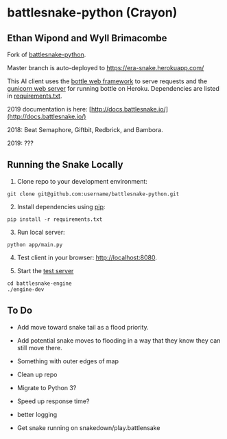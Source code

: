 # battlesnake-python (Crayon)

## Ethan Wipond and Wyll Brimacombe

Fork of [battlesnake-python](https://github.com/sendwithus/battlesnake).

Master branch is auto-deployed to https://era-snake.herokuapp.com/

This AI client uses the [bottle web framework](http://bottlepy.org/docs/dev/index.html) to serve requests and the [gunicorn web server](http://gunicorn.org/) for running bottle on Heroku. Dependencies are listed in [requirements.txt](requirements.txt).

2019 documentation is here: [http://docs.battlesnake.io/](http://docs.battlesnake.io/)

2018:
Beat Semaphore, Giftbit, Redbrick, and Bambora.

2019: 
???

## Running the Snake Locally

1) Clone repo to your development environment:
```
git clone git@github.com:username/battlesnake-python.git
```

2) Install dependencies using [pip](https://pip.pypa.io/en/latest/installing.html):
```
pip install -r requirements.txt
```

3) Run local server:
```
python app/main.py
```

4) Test client in your browser: [http://localhost:8080](http://localhost:8080).

5) Start the [test server](http://docs.battlesnake.io/zero-to-snake-linux.html)

```
cd battlesnake-engine
./engine-dev
```

## To Do 

- Add move toward snake tail as a flood priority.
- Add potential snake moves to flooding in a way that they know they can still move there.
- Something with outer edges of map

- Clean up repo
- Migrate to Python 3?
- Speed up response time?
- better logging
- Get snake running on snakedown/play.battlensake
